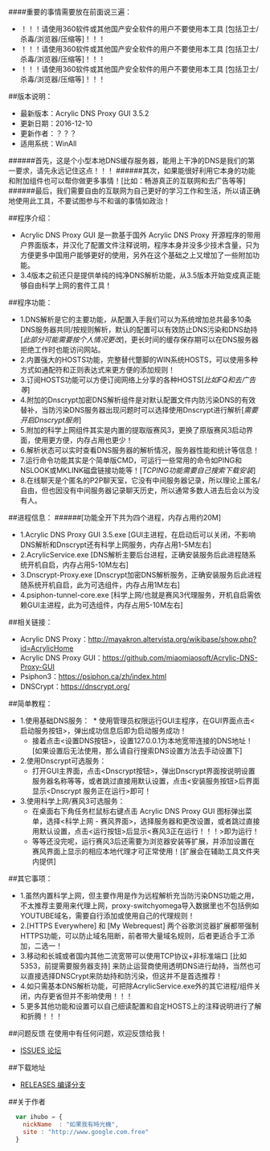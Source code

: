 ####重要的事情需要放在前面说三遍：
* ！！！请使用360软件或其他国产安全软件的用户不要使用本工具 [包括卫士/杀毒/浏览器/压缩等]！！！
* ！！！请使用360软件或其他国产安全软件的用户不要使用本工具 [包括卫士/杀毒/浏览器/压缩等]！！！
* ！！！请使用360软件或其他国产安全软件的用户不要使用本工具 [包括卫士/杀毒/浏览器/压缩等]！！！

##版本说明：
* 最新版本：Acrylic DNS Proxy GUI 3.5.2
* 更新日期：2016-12-10
* 更新作者：？？？
* 适用系统：WinAll
 

######首先，这是个小型本地DNS缓存服务器，能用上干净的DNS是我们的第一要求，请先永远记住这点！！！
######其次，如果能很好利用它本身的功能和附加组件也可以帮你做更多事情！[比如：畅游真正的互联网和去广告等等]
######最后，我们需要自由的互联网为自己更好的学习工作和生活，所以请正确地使用此工具，不要试图参与不和谐的事情如政治！

##程序介绍：
* Acrylic DNS Proxy GUI 是一款基于国外 Acrylic DNS Proxy 开源程序的带用户界面版本，并汉化了配置文件注释说明，程序本身并没多少技术含量，只为方便更多中国用户能够更好的使用，另外在这个基础之上又增加了一些附加功能。
* 3.4版本之前还只是提供单纯的纯净DNS解析功能，从3.5版本开始变成真正能够自由科学上网的套件工具！

##程序功能：
* 1.DNS解析是它的主要功能，从配置入手我们可以为系统增加总共最多10条DNS服务器共同/按规则解析，默认的配置可以有效防止DNS污染和DNS劫持[*此部分可能需要按个人情况更改*]，更长时间的缓存保存期可以在DNS服务器拒绝工作时也能访问网站。
* 2.内置强大的HOSTS功能，完整替代蹩脚的WIN系统HOSTS，可以使用多种方式如通配符和正则表达式来更方便的添加规则！
* 3.订阅HOSTS功能可以方便订阅网络上分享的各种HOSTS[*比如FQ和去广告等*]
* 4.附加的Dnscrypt加密DNS解析组件是对默认配置文件内防污染DNS的有效替补，当防污染DNS服务器出现问题时可以选择使用Dnscrypt进行解析[*需要开启Dnscrypt服务*]
* 5.附加的科学上网组件其实是内置的提取版赛风3，更换了原版赛风3启动界面，使用更方便，内存占用也更少！
* 6.解析状态可以实时查看DNS服务器的解析情况，服务器性能和统计等信息！
* 7.运行命令功能其实是个简单版CMD，可运行一些常用的命令如PING和NSLOOK或MKLINK磁盘链接功能等！[*TCPING功能需要自己搜索下载安装*]
* 8.在线聊天是个匿名的P2P聊天室，它没有中间服务器记录，所以理论上匿名/自由，但也因没有中间服务器记录聊天历史，所以通常多数人进去后会以为没有人。

##进程信息：
######[功能全开下共为四个进程，内存占用约20M]
* 1.Acrylic DNS Proxy GUI 3.5.exe   [GUI主进程，在启动后可以关闭，不影响DNS解析和Dnscrypt还有科学上网服务，内存占用1-5M左右] 
* 2.AcrylicService.exe   [DNS解析主要后台进程，正确安装服务后此进程随系统开机自启，内存占用5-10M左右]
* 3.Dnscrypt-Proxy.exe   [Dnscrypt加密DNS解析服务，正确安装服务后此进程随系统开机自启，此为可选组件，内存占用1M左右]
* 4.psiphon-tunnel-core.exe   [科学上网/也就是赛风3代理服务，开机自启需依赖GUI主进程，此为可选组件，内存占用5-10M左右]

##相关链接：
* Acrylic DNS Proxy：http://mayakron.altervista.org/wikibase/show.php?id=AcrylicHome
* Acrylic DNS Proxy GUI：https://github.com/miaomiaosoft/Acrylic-DNS-Proxy-GUI
* Psiphon3：https://psiphon.ca/zh/index.html
* DNSCrypt：https://dnscrypt.org/

##简单教程：
* 1.使用基础DNS服务： 
  *  使用管理员权限运行GUI主程序，在GUI界面点击<启动服务按钮>，弹出成功信息后即为启动服务成功！
  *  接着点击<设置DNS按钮>，设置127.0.0.1为本地宽带连接的DNS地址！[如果设置后无法使用，那么请自行搜索DNS设置方法去手动设置下]
* 2.使用Dnscrypt可选服务：
  * 打开GUI主界面，点击<Dnscrypt按钮>，弹出Dnscrypt界面按说明设置服务器名称等等，或者跳过直接用默认设置，点击<安装服务按钮>后界面显示<Dnscrypt 服务正在运行>即可！
* 3.使用科学上网/赛风3可选服务：
  * 在桌面右下角任务栏鼠标右键点击 Acrylic DNS Proxy GUI 图标弹出菜单，选择<科学上网 - 赛风界面>，选择服务器和更改设置，或者跳过直接用默认设置，点击<运行按钮>后显示<赛风3正在运行！！！>即为运行！
  * 等等还没完呢，运行赛风3后还需要为浏览器安装<proxy-switchyomega>等扩展，并添加设置在赛风界面上显示的相应本地代理才可正常使用！[扩展会在辅助工具文件夹内提供]

##其它事项：
 * 1.虽然内置科学上网，但主要作用是作为远程解析充当防污染DNS功能之用，不太推荐主要用来代理上网，proxy-switchyomega导入数据里也不包括例如YOUTUBE域名，需要自行添加或使用自己的代理规则！
 * 2.[HTTPS Everywhere] 和 [My Webrequest] 两个谷歌浏览器扩展都带强制HTTPS功能，可以防止域名阻断，前者带大量域名规则，后者更适合手工添加，二选一！
 * 3.移动和长城或者国内其他二流宽带可以使用TCP协议+非标准端口 [比如5353，前提需要服务器支持] 来防止运营商使用透明DNS进行劫持，当然也可以直接选择DNSCrypt来防劫持和防污染，但这并不是首选推荐！
 * 4.如只需基本DNS解析功能，可把除AcrylicService.exe外的其它进程/组件关闭，内存更省但并不影响使用！！！
 * 5.更多其他功能和设置可以自己细读配置和自定HOSTS上的注释说明进行了解和折腾！！！

##问题反馈
在使用中有任何问题，欢迎反馈给我！
* [ISSUES 论坛](https://github.com/miaomiaosoft/Acrylic-DNS-Proxy-GUI/issues)

##下载地址
 * [RELEASES 编译分支](https://github.com/miaomiaosoft/Acrylic-DNS-Proxy-GUI/releases)

##关于作者
```javascript
  var ihubo = {
    nickName  : "如果我有時光機",
    site : "http://www.google.com.free"
  }
```
